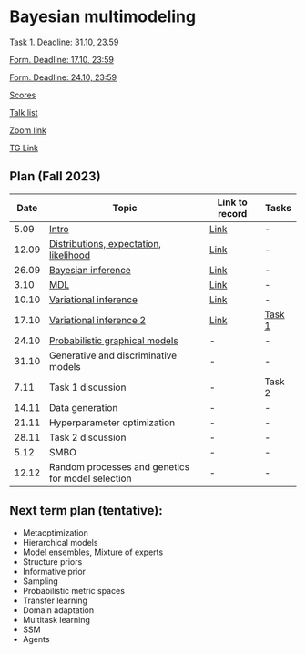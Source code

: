# Bayesian multimodeling

[Task 1. Deadline: 31.10, 23.59](task1)

[Form. Deadline: 17.10, 23:59](https://docs.google.com/forms/d/e/1FAIpQLSelEOldIXYRx8QP74M0UNMql8z-hvRTeoHH8-dyXN9luaPPPQ/viewform?usp=sf_link)

[Form. Deadline: 24.10, 23:59](https://docs.google.com/forms/d/e/1FAIpQLSeRv7KswtFxOicu2j2vae8CWNqf7QpfxHzr2JVtXwrNOKhU6A/viewform?usp=sf_link)



[Scores](eval.md)

[Talk list](talks.md)

[Zoom link](https://m1p.org/go_zoom2)

[TG Link](https://t.me/+YBDnIqjIZVNjMDQy)

## Plan (Fall 2023)
|Date|Topic|Link to record|Tasks|
| --- | --- | --- | --- |
| 5.09 |  [Intro](slides/slides_0_intro.pdf) | [Link](https://www.youtube.com/watch?v=DJ4QJih3baQ&list=PLk4h7dmY2eYHBhMFKmuAwtkI2xMKGwTrU&index=1) | - |
| 12.09 | [Distributions, expectation, likelihood](slides/slides_1_distributions.pdf) | [Link](https://www.youtube.com/watch?v=JjY9M-Oy2-o&list=PLk4h7dmY2eYHBhMFKmuAwtkI2xMKGwTrU&index=2) | - |
| 26.09 |  [Bayesian inference](slides/slides_2_inference.pdf)  | [Link](https://www.youtube.com/watch?v=ExJlBwRwUfk&list=PLk4h7dmY2eYHBhMFKmuAwtkI2xMKGwTrU&index=3) | - |
| 3.10 | [MDL](slides/slides_3_mdl.pdf)  | [Link](https://www.youtube.com/watch?v=OCbuMRgvr0E&t=3s) | - |
| 10.10 | [Variational inference](slides/slides_4_var1.pdf)  | [Link](https://www.youtube.com/watch?v=AB3UVtGrJvE&list=PLk4h7dmY2eYHBhMFKmuAwtkI2xMKGwTrU&index=5) | - | 
| 17.10 |  [Variational inference 2](slides/slides_5_var2.pdf)  | [Link](https://www.youtube.com/watch?v=AB3UVtGrJvE&list=PLk4h7dmY2eYHBhMFKmuAwtkI2xMKGwTrU&index=6) | [Task 1](task1) |
| 24.10 |   [Probabilistic graphical models](slides/slides_6_graph.pdf)  | - | - |
| 31.10 | Generative and discriminative models | - | - |
| 7.11 |  Task 1 discussion | - | Task 2 |
| 14.11 | Data generation  | - | - |
| 21.11 |  Hyperparameter optimization | - | - |
| 28.11 | Task 2 discussion | - | - |
| 5.12 | SMBO | - | - |
| 12.12 | Random processes and genetics for model selection  | - |  - |

## Next term plan (tentative):
* Metaoptimization
* Hierarchical models
* Model ensembles, Mixture of experts
* Structure priors
* Informative prior
* Sampling
* Probabilistic metric spaces
* Transfer learning
* Domain adaptation
* Multitask learning
* SSM
* Agents

